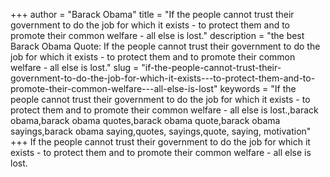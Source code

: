 +++
author = "Barack Obama"
title = "If the people cannot trust their government to do the job for which it exists - to protect them and to promote their common welfare - all else is lost."
description = "the best Barack Obama Quote: If the people cannot trust their government to do the job for which it exists - to protect them and to promote their common welfare - all else is lost."
slug = "if-the-people-cannot-trust-their-government-to-do-the-job-for-which-it-exists---to-protect-them-and-to-promote-their-common-welfare---all-else-is-lost"
keywords = "If the people cannot trust their government to do the job for which it exists - to protect them and to promote their common welfare - all else is lost.,barack obama,barack obama quotes,barack obama quote,barack obama sayings,barack obama saying,quotes, sayings,quote, saying, motivation"
+++
If the people cannot trust their government to do the job for which it exists - to protect them and to promote their common welfare - all else is lost.
